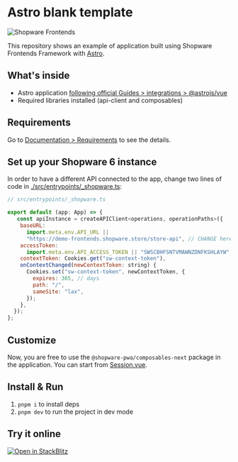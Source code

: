# Astro blank template

![Shopware Frontends](./public/shopware-frontends-logo.png)

This repository shows an example of application built using Shopware Frontends Framework with [Astro](astro.build).

## What's inside

- Astro application [following official Guides > integrations > @astrojs/vue](https://docs.astro.build/en/guides/integrations-guide/vue/])
- Required libraries installed (api-client and composables)

## Requirements

Go to [Documentation > Requirements](https://frontends.shopware.com/framework/requirements.html) to see the details.

## Set up your Shopware 6 instance

In order to have a different API connected to the app, change two lines of code in [./src/entrypoints/\_shopware.ts](./src/entrypoints/_shopware.ts):

```js
// src/entrypoints/_shopware.ts

export default (app: App) => {
   const apiInstance = createAPIClient<operations, operationPaths>({
    baseURL:
      import.meta.env.API_URL ||
      "https://demo-frontends.shopware.store/store-api", // CHANGE here or in .env.* file
    accessToken:
      import.meta.env.API_ACCESS_TOKEN || "SWSCBHFSNTVMAWNZDNFKSHLAYW", // CHANGE here or in .env.* file
    contextToken: Cookies.get("sw-context-token"),
    onContextChanged(newContextToken: string) {
      Cookies.set("sw-context-token", newContextToken, {
        expires: 365, // days
        path: "/",
        sameSite: "lax",
      });
    },
  });
};
```

## Customize

Now, you are free to use the `@shopware-pwa/composables-next` package in the application. You can start from [Session.vue](./src/components/Session.vue).

## Install & Run

1. `pnpm i` to install deps
2. `pnpm dev` to run the project in dev mode

## Try it online

[![Open in StackBlitz](https://developer.stackblitz.com/img/open_in_stackblitz.svg)](https://stackblitz.com/github/shopware/frontends/tree/main/templates/astro)
